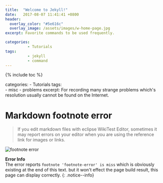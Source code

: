 ```yaml
---
title:  "Welcome to Jekyll!"
date:   2017-08-07 11:41:41 +0800
header:
  overlay_color: "#5e616c"
  overlay_image: /assets/images/w-home-page.jpg
excerpt: Favorite commands to be used frequently.

categories:
          - Tutorials
tags:          
          - jekyll
          - command
---
```



{% include toc %}

categories: 
          - Tutorials
tags:          
          - misc
          - problems
excerpt: For recording many strange problems which's resolution usually cannot be found on the Internet.
# Markdown footnote error

> If you edit markdown files with eclipse WikiTest Editor, sometimes it may report errors on your editor when you are using the reference link for images or links.

![footnote error][footnote-error] 

**Error Info**  
The error reports `footnote 'footnote-error' is miss` which is obviously existing at the end of this text.
but it won't effect the page build result, this page can display correctly.
{: .notice--info}

[footnote-error]: {{site.url}}{{site.baseurl}}/assets/images/posts/misc/misc001.png

